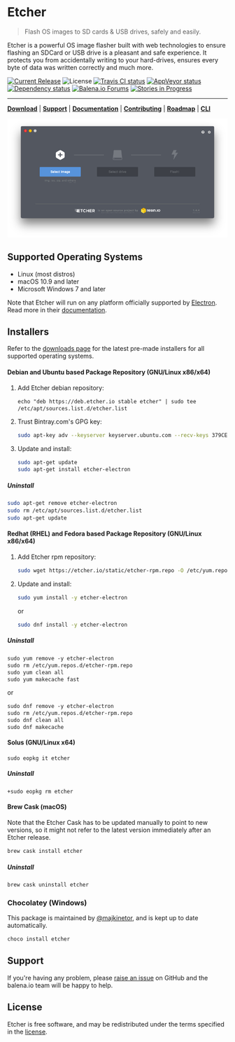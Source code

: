 Etcher
======

> Flash OS images to SD cards & USB drives, safely and easily.

Etcher is a powerful OS image flasher built with web technologies to ensure
flashing an SDCard or USB drive is a pleasant and safe experience. It protects
you from accidentally writing to your hard-drives, ensures every byte of data
was written correctly and much more.

[![Current Release](https://img.shields.io/github/release/balena-io/etcher.svg?style=flat-square)](https://etcher.io)
![License](https://img.shields.io/github/license/balena-io/etcher.svg?style=flat-square)
[![Travis CI status](https://img.shields.io/travis/balena-io/etcher/master.svg?style=flat-square&label=linux)](https://travis-ci.org/balena-io/etcher/branches)
[![AppVeyor status](https://img.shields.io/appveyor/ci/balena-io/etcher/master.svg?style=flat-square&label=windows)](https://ci.appveyor.com/project/balena-io/etcher/branch/master)
[![Dependency status](https://img.shields.io/david/balena-io/etcher.svg?style=flat-square)](https://david-dm.org/balena-io/etcher)
[![Balena.io Forums](https://img.shields.io/discourse/https/forums.balena.io/topics.svg?style=flat-square&label=balena.io%20forums)](https://forums.balena.io/c/etcher)
[![Stories in Progress](https://img.shields.io/waffle/label/balena-io/etcher/in%20progress.svg?style=flat-square)](https://waffle.io/balena-io/etcher)

***

[**Download**][etcher] | [**Support**][SUPPORT] | [**Documentation**][USER-DOCUMENTATION] | [**Contributing**][CONTRIBUTING] | [**Roadmap**][milestones] | [**CLI**][CLI]

![Etcher](https://raw.githubusercontent.com/balena-io/etcher/master/screenshot.png)

Supported Operating Systems
---------------------------

- Linux (most distros)
- macOS 10.9 and later
- Microsoft Windows 7 and later

Note that Etcher will run on any platform officially supported by
[Electron][electron]. Read more in their
[documentation][electron-supported-platforms].

Installers
----------

Refer to the [downloads page][etcher] for the latest pre-made
installers for all supported operating systems.

#### Debian and Ubuntu based Package Repository (GNU/Linux x86/x64)

1. Add Etcher debian repository:

    ```
    echo "deb https://deb.etcher.io stable etcher" | sudo tee /etc/apt/sources.list.d/etcher.list
    ```

2. Trust Bintray.com's GPG key:

    ```sh
    sudo apt-key adv --keyserver keyserver.ubuntu.com --recv-keys 379CE192D401AB61
    ```

3. Update and install:

    ```sh
    sudo apt-get update
    sudo apt-get install etcher-electron
    ```

##### Uninstall

```sh
sudo apt-get remove etcher-electron
sudo rm /etc/apt/sources.list.d/etcher.list
sudo apt-get update
```
#### Redhat (RHEL) and Fedora based Package Repository (GNU/Linux x86/x64)

1. Add Etcher rpm repository:

    ```sh
    sudo wget https://etcher.io/static/etcher-rpm.repo -O /etc/yum.repos.d/etcher-rpm.repo
    ```

2. Update and install:

    ```sh
    sudo yum install -y etcher-electron
    ```
    or
    ```sh
    sudo dnf install -y etcher-electron
    ```

##### Uninstall

```
sudo yum remove -y etcher-electron
sudo rm /etc/yum.repos.d/etcher-rpm.repo
sudo yum clean all
sudo yum makecache fast
```
or
```
sudo dnf remove -y etcher-electron
sudo rm /etc/yum.repos.d/etcher-rpm.repo
sudo dnf clean all
sudo dnf makecache
```

#### Solus (GNU/Linux x64)

```
sudo eopkg it etcher
```

##### Uninstall

```
+sudo eopkg rm etcher
```

#### Brew Cask (macOS)

Note that the Etcher Cask has to be updated manually to point to new versions,
so it might not refer to the latest version immediately after an Etcher
release.

```sh
brew cask install etcher
```

##### Uninstall

```sh
brew cask uninstall etcher
```

### Chocolatey (Windows)

This package is maintained by [@majkinetor](https://github.com/majkinetor), and
is kept up to date automatically.

```sh
choco install etcher
```

Support
-------

If you're having any problem, please [raise an issue][newissue] on GitHub and
the balena.io team will be happy to help.

License
-------

Etcher is free software, and may be redistributed under the terms specified in
the [license].

[etcher]: https://etcher.io
[electron]: http://electron.atom.io
[electron-supported-platforms]: http://electron.atom.io/docs/tutorial/supported-platforms/
[SUPPORT]: https://github.com/balena-io/etcher/blob/master/SUPPORT.md
[CONTRIBUTING]: https://github.com/balena-io/etcher/blob/master/docs/CONTRIBUTING.md
[CLI]: https://github.com/balena-io/etcher/blob/master/docs/CLI.md
[USER-DOCUMENTATION]: https://github.com/balena-io/etcher/blob/master/docs/USER-DOCUMENTATION.md
[milestones]: https://github.com/balena-io/etcher/milestones
[newissue]: https://github.com/balena-io/etcher/issues/new
[license]: https://github.com/balena-io/etcher/blob/master/LICENSE
